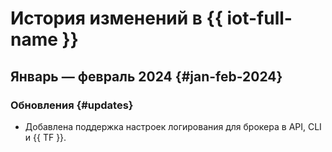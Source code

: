 # История изменений в {{ iot-full-name }}

## Январь — февраль 2024 {#jan-feb-2024}

### Обновления {#updates}

* Добавлена поддержка настроек логирования для брокера в API, CLI и {{ TF }}.
